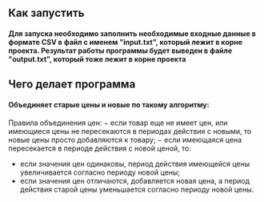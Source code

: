 ## Как запустить

#### Для запуска необходимо заполнить необходимые входные данные в формате CSV в файл с именем "input.txt", который лежит в корне проекта. Результат работы программы будет выведен в файле "output.txt", который тоже лежит в корне проекта


## Чего делает программа

#### Объединяет старые цены и новые по такому алгоритму:


Правила объединения цен:
−	если товар еще не имеет цен, или имеющиеся цены не пересекаются в периодах действия с новыми, то новые цены просто добавляются к товару;
−	если имеющаяся цена пересекается в периоде действия с новой ценой, то:
-	если значения цен одинаковы, период действия имеющейся цены увеличивается согласно периоду новой цены;
-	если значения цен отличаются, добавляется новая цена, а период действия старой цены уменьшается согласно периоду новой цены.



